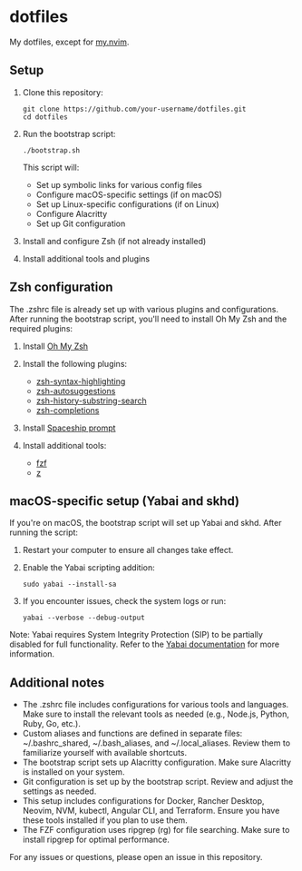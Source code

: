 # dotfiles

My dotfiles, except for [my.nvim](https://github.com/robert-claypool/my.nvim).

## Setup

1. Clone this repository:
   ```
   git clone https://github.com/your-username/dotfiles.git
   cd dotfiles
   ```

2. Run the bootstrap script:
   ```
   ./bootstrap.sh
   ```

   This script will:
   - Set up symbolic links for various config files
   - Configure macOS-specific settings (if on macOS)
   - Set up Linux-specific configurations (if on Linux)
   - Configure Alacritty
   - Set up Git configuration

3. Install and configure Zsh (if not already installed)

4. Install additional tools and plugins

## Zsh configuration

The .zshrc file is already set up with various plugins and configurations. After running the bootstrap
script, you'll need to install Oh My Zsh and the required plugins:

1. Install [Oh My Zsh](https://github.com/ohmyzsh/ohmyzsh#basic-installation)

2. Install the following plugins:
   - [zsh-syntax-highlighting](https://github.com/zsh-users/zsh-syntax-highlighting)
   - [zsh-autosuggestions](https://github.com/zsh-users/zsh-autosuggestions)
   - [zsh-history-substring-search](https://github.com/zsh-users/zsh-history-substring-search)
   - [zsh-completions](https://github.com/zsh-users/zsh-completions)

3. Install [Spaceship prompt](https://github.com/spaceship-prompt/spaceship-prompt)

4. Install additional tools:
   - [fzf](https://github.com/junegunn/fzf)
   - [z](https://github.com/rupa/z)

## macOS-specific setup (Yabai and skhd)

If you're on macOS, the bootstrap script will set up Yabai and skhd. After running the script:

1. Restart your computer to ensure all changes take effect.

2. Enable the Yabai scripting addition:
   ```
   sudo yabai --install-sa
   ```

3. If you encounter issues, check the system logs or run:
   ```
   yabai --verbose --debug-output
   ```

Note: Yabai requires System Integrity Protection (SIP) to be partially disabled for full functionality.
Refer to the [Yabai documentation](https://github.com/koekeishiya/yabai/wiki/Disabling-System-Integrity-Protection)
for more information.

## Additional notes

- The .zshrc file includes configurations for various tools and languages. Make sure to install the
  relevant tools as needed (e.g., Node.js, Python, Ruby, Go, etc.).
- Custom aliases and functions are defined in separate files: ~/.bashrc_shared, ~/.bash_aliases, and
  ~/.local_aliases. Review them to familiarize yourself with available shortcuts.
- The bootstrap script sets up Alacritty configuration. Make sure Alacritty is installed on your system.
- Git configuration is set up by the bootstrap script. Review and adjust the settings as needed.
- This setup includes configurations for Docker, Rancher Desktop, Neovim, NVM, kubectl, Angular CLI,
  and Terraform. Ensure you have these tools installed if you plan to use them.
- The FZF configuration uses ripgrep (rg) for file searching. Make sure to install ripgrep for optimal
  performance.

For any issues or questions, please open an issue in this repository.
